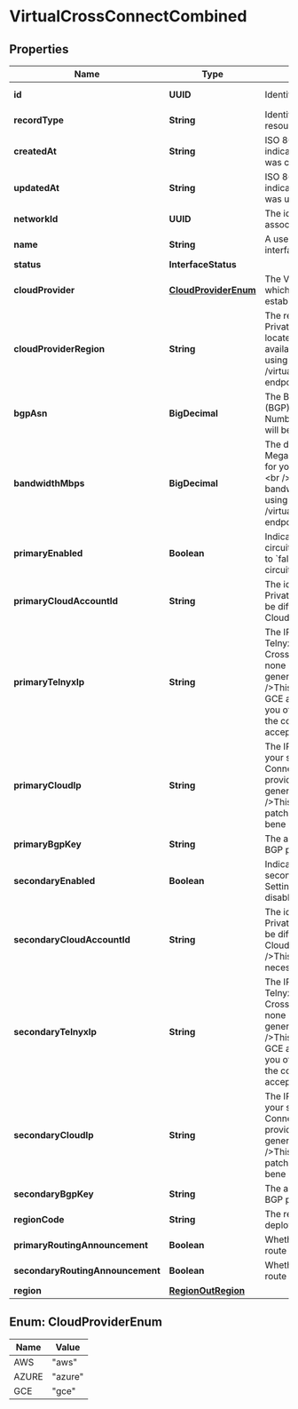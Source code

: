 

# VirtualCrossConnectCombined


## Properties

| Name | Type | Description | Notes |
|------------ | ------------- | ------------- | -------------|
|**id** | **UUID** | Identifies the resource. |  [optional] [readonly] |
|**recordType** | **String** | Identifies the type of the resource. |  [optional] [readonly] |
|**createdAt** | **String** | ISO 8601 formatted date-time indicating when the resource was created. |  [optional] [readonly] |
|**updatedAt** | **String** | ISO 8601 formatted date-time indicating when the resource was updated. |  [optional] [readonly] |
|**networkId** | **UUID** | The id of the network associated with the interface. |  |
|**name** | **String** | A user specified name for the interface. |  [optional] |
|**status** | **InterfaceStatus** |  |  [optional] |
|**cloudProvider** | [**CloudProviderEnum**](#CloudProviderEnum) | The Virtual Private Cloud with which you would like to establish a cross connect. |  |
|**cloudProviderRegion** | **String** | The region where your Virtual Private Cloud hosts are located.&lt;br /&gt;&lt;br /&gt;The available regions can be found using the /virtual_cross_connect_regions endpoint. |  |
|**bgpAsn** | **BigDecimal** | The Border Gateway Protocol (BGP) Autonomous System Number (ASN). If null, value will be assigned by Telnyx. |  |
|**bandwidthMbps** | **BigDecimal** | The desired throughput in Megabits per Second (Mbps) for your Virtual Cross Connect.&lt;br /&gt;&lt;br /&gt;The available bandwidths can be found using the /virtual_cross_connect_regions endpoint. |  [optional] |
|**primaryEnabled** | **Boolean** | Indicates whether the primary circuit is enabled. Setting this to &#x60;false&#x60; will disable the circuit. |  [optional] |
|**primaryCloudAccountId** | **String** | The identifier for your Virtual Private Cloud. The number will be different based upon your Cloud provider. |  |
|**primaryTelnyxIp** | **String** | The IP address assigned to the Telnyx side of the Virtual Cross Connect.&lt;br /&gt;&lt;br /&gt;If none is provided, one will be generated for you.&lt;br /&gt;&lt;br /&gt;This value should be null for GCE as Google will only inform you of your assigned IP once the connection has been accepted. |  [optional] |
|**primaryCloudIp** | **String** | The IP address assigned for your side of the Virtual Cross Connect.&lt;br /&gt;&lt;br /&gt;If none is provided, one will be generated for you.&lt;br /&gt;&lt;br /&gt;This value can not be patched once the VXC has bene provisioned. |  [optional] |
|**primaryBgpKey** | **String** | The authentication key for BGP peer configuration. |  [optional] |
|**secondaryEnabled** | **Boolean** | Indicates whether the secondary circuit is enabled. Setting this to &#x60;false&#x60; will disable the circuit. |  [optional] |
|**secondaryCloudAccountId** | **String** | The identifier for your Virtual Private Cloud. The number will be different based upon your Cloud provider.&lt;br /&gt;&lt;br /&gt;This attribute is only necessary for GCE. |  [optional] |
|**secondaryTelnyxIp** | **String** | The IP address assigned to the Telnyx side of the Virtual Cross Connect.&lt;br /&gt;&lt;br /&gt;If none is provided, one will be generated for you.&lt;br /&gt;&lt;br /&gt;This value should be null for GCE as Google will only inform you of your assigned IP once the connection has been accepted. |  [optional] |
|**secondaryCloudIp** | **String** | The IP address assigned for your side of the Virtual Cross Connect.&lt;br /&gt;&lt;br /&gt;If none is provided, one will be generated for you.&lt;br /&gt;&lt;br /&gt;This value can not be patched once the VXC has bene provisioned. |  [optional] |
|**secondaryBgpKey** | **String** | The authentication key for BGP peer configuration. |  [optional] |
|**regionCode** | **String** | The region interface is deployed to. |  |
|**primaryRoutingAnnouncement** | **Boolean** | Whether the primary BGP route is being announced. |  [optional] |
|**secondaryRoutingAnnouncement** | **Boolean** | Whether the secondary BGP route is being announced. |  [optional] |
|**region** | [**RegionOutRegion**](RegionOutRegion.md) |  |  [optional] |



## Enum: CloudProviderEnum

| Name | Value |
|---- | -----|
| AWS | &quot;aws&quot; |
| AZURE | &quot;azure&quot; |
| GCE | &quot;gce&quot; |



